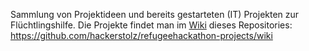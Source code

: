 Sammlung von Projektideen und bereits gestarteten (IT) Projekten zur Flüchtlingshilfe.
Die Projekte findet man im [Wiki](https://github.com/hackerstolz/refugeehackathon-projects/wiki) dieses Repositories:
https://github.com/hackerstolz/refugeehackathon-projects/wiki
